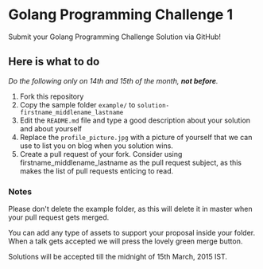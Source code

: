 # Golang Programming Challenge 1

Submit your Golang Programming Challenge Solution via GitHub!

## Here is what to do

_Do the following only on 14th and 15th of the month, **not before**._

1. Fork this repository
2. Copy the sample folder `example/` to `solution-firstname_middlename_lastname`
3. Edit the `README.md` file and type a good description about your solution and about yourself
4. Replace the `profile_picture.jpg` with a picture of yourself that we can use to list you on blog when you solution wins.
5. Create a pull request of your fork. Consider using firstname_middlename_lastname as the pull request subject, as this makes the list of pull requests enticing to read.

### Notes

Please don't delete the example folder, as this will delete it in master when your pull request gets merged.

You can add any type of assets to support your proposal inside your folder.
When a talk gets accepted we will press the lovely green merge button.

Solutions will be accepted till the midnight of 15th March, 2015 IST.

